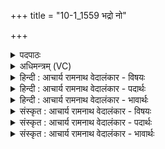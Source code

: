 +++
title = "10-1_1559 भद्रो नो"

+++
<details><summary>पदपाठः</summary>

भ꣣द्रः꣢। नः꣣। अग्निः꣢। आ꣡हु꣢꣯तः। आ। हु꣣तः। भद्रा꣢। रा꣣तिः꣢। सु꣣भग। सु। भग। भद्रः꣢। अ꣣ध्वरः꣢। भ꣣द्राः꣢। उ꣣त꣢। प्र꣡श꣢꣯स्तयः। प्र। श꣣स्तयः। १५५९।
</details>

<details><summary>अधिमन्त्रम् (VC)</summary>

- अग्निः
- सौभरि: काण्व:
- काकुभः प्रगाथः (विषमा ककुबुष्णिक्, समा सतोबृहती)
- ऋषभः
</details>

<details><summary>हिन्दी : आचार्य रामनाथ वेदालंकार - विषयः</summary>

प्रथम ऋचा की व्याख्या पूर्वार्चिक में १११ क्रमाङ्क पर यज्ञाग्नि,अतिथि और परमात्मा के विषय में की जा चुकी है। यहाँ राष्ट्र-विषयक भद्र की प्रार्थना है।
</details>

<details><summary>हिन्दी : आचार्य रामनाथ वेदालंकार - पदार्थः</summary>

पदार्थान्वय -  (आहुतः) जिसमें आहुति डाली गयी है,ऐसी (अग्निः) राष्ट्रियता की अग्नि (नः) हमारे लिए (भद्रः) शुभ हो। (रातिः) राष्ट्र के लिए की गयी दान की क्रिया (भद्रा) शुभ हो। हे (सुभग) सौभाग्यवान् राजन् ! (अध्वरः) तुम्हारे और हमारे द्वारा किया गया राष्ट्र-यज्ञ (भद्रः) शुभ हो। (उत) और (प्रशस्तयः) राष्ट्र की उन्नति से प्राप्त प्रशस्तियाँ (भद्राः) शुभ हों ॥१॥
</details>

<details><summary>हिन्दी : आचार्य रामनाथ वेदालंकार - भावार्थः</summary>

भावार्थ -  सब प्रजाजन और राजा,मन्त्री आदि राज्याधिकारी राष्ट्रभक्त होकर मातृभूमि के लिए अपना बलिदान भी करने के लिए सदा तैयार रहें ॥१॥
</details>

<details><summary>संस्कृत : आचार्य रामनाथ वेदालंकार - विषयः</summary>

तत्र प्रथमा ऋक् पूर्वार्चिके १११ क्रमाङ्के यज्ञाग्निविषयेऽतिथिविषये परमात्मविषये च व्याख्याता। अत्र राष्ट्रविषयकं भद्रं प्रार्थ्यते।
</details>

<details><summary>संस्कृत : आचार्य रामनाथ वेदालंकार - पदार्थः</summary>

पदार्थान्वय -  (आहुतः) प्रदत्तहविष्कः (अग्निः) राष्ट्रियतायाः अग्निः (नः) अस्मभ्यम् (भद्रः) शुभः अस्तु। (रातिः) राष्ट्राय कृता दानक्रिया (भद्रा) शुभा अस्तु। हे (सुभग) हे सौभाग्यवन् राजन् ! (अध्वरः) त्वयाऽस्माभिश्च कृतः राष्ट्रयज्ञः(भद्रः) शुभः अस्तु। (उत) अपि च (प्रशस्तयः) राष्ट्रोन्नत्या प्राप्ताः प्रशंसाः (भद्राः) शुभाः सन्तु ॥१॥२
</details>

<details><summary>संस्कृत : आचार्य रामनाथ वेदालंकार - भावार्थः</summary>

भावार्थ -  सर्वे प्रजाजना नृपत्यमात्यादयो राज्याधिकारिणश्च राष्ट्रभक्ता भूत्वा मातृभूम्यै स्वबलिदानमपि कर्तुं सदा समुद्यता भवेयुः ॥१॥
</details>